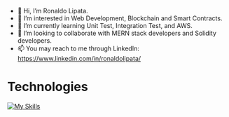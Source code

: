 - 👋 Hi, I’m Ronaldo Lipata.
- 👀 I’m interested in Web Development, Blockchain and Smart Contracts.
- 🌱 I’m currently learning Unit Test, Integration Test, and AWS.
- 💞️ I’m looking to collaborate with MERN stack developers and Solidity developers.
- 📫 You may reach to me through LinkedIn: https://www.linkedin.com/in/ronaldolipata/

# Technologies

[![My Skills](https://skillicons.dev/icons?i=html,css,tailwind,bootstrap,sass,js,ts,react,redux,materialui,nodejs,express,mongodb,git,github,gitlab,vite,webpack,jest,postman&theme=light)](https://skillicons.dev)
